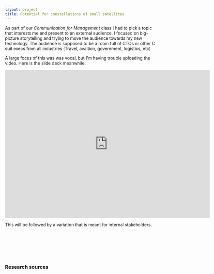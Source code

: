 ```yaml
---
layout: project
title: Potential for constellations of small satellites 
---
```


As part of our _Communication for Management_ class I had to pick a topic that interests me and present to an external audience. I focused on big-picture storytelling and trying to move the audience towards my new technology. The audience is supposed to be a room full of CTOs or other C suit execs from all industries (Travel, avaition, government, logistics, etc)

A large focus of this was was vocal, but I'm having trouble uploading the video. Here is the slide deck meanwhile:

<iframe src="https://coepac-my.sharepoint.com/personal/tejaswaljg14_comp_coep_ac_in/_layouts/15/Doc.aspx?sourcedoc={c088ee53-7830-4475-a2d5-e5c65f186955}&amp;action=embedview&amp;wdAr=1.7777777777777777" width="676px" height="488px" frameborder="0">This is an embedded <a target="_blank" href="https://office.com">Microsoft Office</a> presentation, powered by <a target="_blank" href="https://office.com/webapps">Office</a>.</iframe>

This will be followed by a variation that is meant for internal stakeholders.

<br>
<br>
<br>
<br>
<br>

### Research sources
<div width="676px" height="488px"><div id="notion2embed" class="cleanslate"></div><script src="https://notion2embed.com/v1/s4w45eiv" width="676px" height="488px"></script></div>